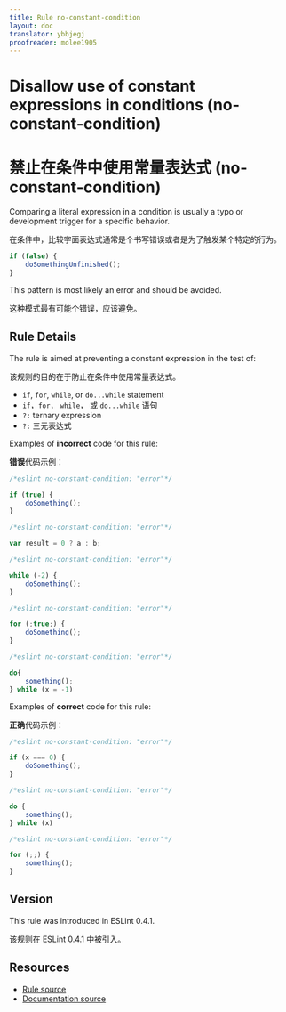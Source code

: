 ```yaml
---
title: Rule no-constant-condition
layout: doc
translator: ybbjegj
proofreader: molee1905
---
```

<!-- Note: No pull requests accepted for this file. See README.md in the root directory for details. -->

# Disallow use of constant expressions in conditions (no-constant-condition)

# 禁止在条件中使用常量表达式 (no-constant-condition)

Comparing a literal expression in a condition is usually a typo or development trigger for a specific behavior.

在条件中，比较字面表达式通常是个书写错误或者是为了触发某个特定的行为。

```js
if (false) {
    doSomethingUnfinished();
}
```

This pattern is most likely an error and should be avoided.

这种模式最有可能个错误，应该避免。

## Rule Details

The rule is aimed at preventing a constant expression in the test of:

该规则的目的在于防止在条件中使用常量表达式。

* `if`, `for`, `while`, or `do...while` statement
* `if`，`for`， `while`， 或 `do...while` 语句
* `?:` ternary expression
* `?:` 三元表达式

Examples of **incorrect** code for this rule:

**错误**代码示例：

```js
/*eslint no-constant-condition: "error"*/

if (true) {
    doSomething();
}
```

```js
/*eslint no-constant-condition: "error"*/

var result = 0 ? a : b;
```

```js
/*eslint no-constant-condition: "error"*/

while (-2) {
    doSomething();
}
```

```js
/*eslint no-constant-condition: "error"*/

for (;true;) {
    doSomething();
}
```

```js
/*eslint no-constant-condition: "error"*/

do{
    something();
} while (x = -1)
```

Examples of **correct** code for this rule:

**正确**代码示例：

```js
/*eslint no-constant-condition: "error"*/

if (x === 0) {
    doSomething();
}
```

```js
/*eslint no-constant-condition: "error"*/

do {
    something();
} while (x)
```

```js
/*eslint no-constant-condition: "error"*/

for (;;) {
    something();
}
```

## Version

This rule was introduced in ESLint 0.4.1.

该规则在 ESLint 0.4.1 中被引入。

## Resources

* [Rule source](https://github.com/eslint/eslint/tree/master/lib/rules/no-constant-condition.js)
* [Documentation source](https://github.com/eslint/eslint/tree/master/docs/rules/no-constant-condition.md)
